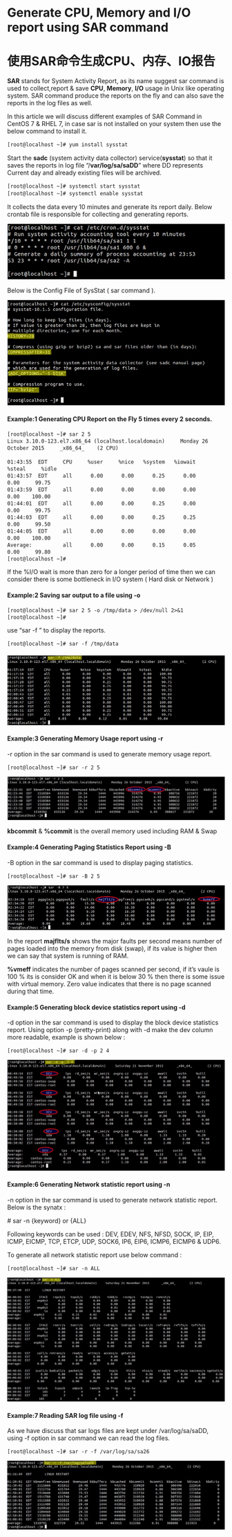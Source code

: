 # Generate CPU, Memory and I/O report using SAR command

# 使用SAR命令生成CPU、内存、IO报告



**SAR** stands for System Activity Report, as its name suggest sar command is used to collect,report & save **CPU**, **Memory**, **I/O** usage in Unix like operating system. SAR command produce the reports on the fly and can also save the reports in the log files as well.

In this article we will discuss different examples of SAR Command in CentOS  7 & RHEL 7, in case sar is not installed on your system then use the below command to install it.

```sh
[root@localhost ~]# yum install sysstat
```

Start the **sadc** (system activity data collector) service(**sysstat**) so that it saves the reports in log file “/**var/log/sa/saDD**”  where DD represents Current day and already existing files will be archived.

```sh
[root@localhost ~]# systemctl start sysstat
[root@localhost ~]# systemctl enable sysstat
```

It collects the data every 10 minutes and generate its report daily. Below crontab file is responsible for collecting and generating reports.

[![sar-crontab-file](../images/sar-crontab-file2-20190805171341362.jpg)](https://www.linuxtechi.com/wp-content/uploads/2015/11/sar-crontab-file2.jpg)

Below is the Config File of SysStat ( sar command ).

[![sysstat-config-file](../images/sysstat-config-file-20190805171342199.jpg)](https://www.linuxtechi.com/wp-content/uploads/2015/11/sysstat-config-file.jpg)

#### Example:1 Generating CPU Report on the Fly 5 times every 2 seconds.

```
[root@localhost ~]# sar 2 5
Linux 3.10.0-123.el7.x86_64 (localhost.localdomain)     Monday 26 October 2015     _x86_64_    (2 CPU)

01:43:55  EDT     CPU     %user     %nice   %system   %iowait    %steal     %idle
01:43:57  EDT     all      0.00      0.00      0.25      0.00      0.00     99.75
01:43:59  EDT     all      0.00      0.00      0.00      0.00      0.00    100.00
01:44:01  EDT     all      0.00      0.00      0.25      0.00      0.00     99.75
01:44:03  EDT     all      0.00      0.00      0.25      0.25      0.00     99.50
01:44:05  EDT     all      0.00      0.00      0.00      0.00      0.00    100.00
Average:          all      0.00      0.00      0.15      0.05      0.00     99.80
[root@localhost ~]#
```

If the %I/O wait is more than zero for a longer period of time then we can consider there is some bottleneck in I/O system ( Hard disk or Network )

#### Example:2 Saving sar output to a file using -o 

```
[root@localhost ~]# sar 2 5 -o /tmp/data > /dev/null 2>&1
[root@localhost ~]#
```

use “sar -f <file-name>” to display the reports.

```
[root@localhost ~]# sar -f /tmp/data
```

#### [![read-data-file-sar](../images/read-data-file-sar2-20190805171342437.jpg)](https://www.linuxtechi.com/wp-content/uploads/2015/11/read-data-file-sar2.jpg)

#### Example:3 Generating Memory Usage report using -r

-r option in the sar command is used to generate memory usage report.

```
[root@localhost ~]# sar -r 2 5
```

[![memory-usage-sar-command](../images/memory-usage-sar-command1-1024x204-20190805171343610.jpg)](https://www.linuxtechi.com/wp-content/uploads/2015/11/memory-usage-sar-command1.jpg)

**kbcommit** & **%commit** is the overall memory used including RAM & Swap

#### Example:4 Generating Paging Statistics Report using -B

-B option in the sar command is used to display paging statistics.

```
[root@localhost ~]# sar -B 2 5
```

[![paging-statistics-sar-command](../images/paging-statistics-sar-command1-20190805171343256.jpg)](https://www.linuxtechi.com/wp-content/uploads/2015/11/paging-statistics-sar-command1.jpg)

In the report **majflts/s** shows the major faults per second means number of pages loaded into the memory from disk (swap), if its value is higher then we can say that system is running of RAM.

**%vmeff** indicates the number of pages scanned per second, if it’s vaule is 100 % its is consider OK and when it is below 30 % then there is some issue with virtual memory. Zero value indicates that there is no page scanned during that time.

#### Example:5 Generating block device statistics report using -d

-d option in the sar command is used to display the block device statistics report. Using option -p (pretty-print) along with -d make the dev column more readable, example is shown below :

```
[root@localhost ~]# sar -d -p 2 4
```

[![block-device-report-sar-command](../images/block-device-report-sar-command2-20190805171343505.jpg)](https://www.linuxtechi.com/wp-content/uploads/2015/11/block-device-report-sar-command2.jpg)

#### Example:6 Generating Network statistic report using -n

-n option in the sar command is used to generate network statistic report. Below is the synatx :

\# sar -n {keyword} or {ALL}

Following keywords can be used : DEV, EDEV, NFS, NFSD, SOCK, IP, EIP, ICMP, EICMP, TCP, ETCP, UDP, SOCK6, IP6, EIP6, ICMP6, EICMP6 & UDP6.

To generate all network statistic report use below command :

```
[root@localhost ~]# sar -n ALL
```

[![network-statistics-report-sar-command](../images/network-statistics-report-sar-command-1024x584-20190805171343749.jpg)](https://www.linuxtechi.com/wp-content/uploads/2015/11/network-statistics-report-sar-command.jpg)

#### Example:7 Reading SAR log file using -f

As we have discuss that sar logs files are kept under /var/log/sa/saDD, using -f option in sar command we can read the log files.

```
[root@localhost ~]# sar -r -f /var/log/sa/sa26
```

[![reading-sar-log-file](../images/reading-sar-log-file2-1024x323-20190805171343678.jpg)](https://www.linuxtechi.com/wp-content/uploads/2015/11/reading-sar-log-file2.jpg)